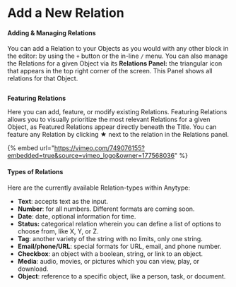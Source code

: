 # Add a New Relation

#### Adding & Managing Relations <a href="#adding-and-managing-relations" id="adding-and-managing-relations"></a>

You can add a Relation to your Objects as you would with any other block in the editor: by using the `+` button or the in-line `/` menu. You can also manage the Relations for a given Object via its **Relations Panel:** the triangular icon that appears in the top right corner of the screen. This Panel shows all relations for that Object.

<figure><img src="../../.gitbook/assets/image (71).png" alt=""><figcaption></figcaption></figure>

**Featuring Relations**

Here you can add, feature, or modify existing Relations. Featuring Relations allows you to visually prioritize the most relevant Relations for a given Object, as Featured Relations appear directly beneath the Title. You can feature any Relation by clicking ★ next to the relation in the Relations panel.

{% embed url="https://vimeo.com/749076155?embedded=true&source=vimeo_logo&owner=177568036" %}

#### Types of Relations <a href="#types-of-relations" id="types-of-relations"></a>

Here are the currently available Relation-types within Anytype:

* **Text**: accepts text as the input.
* **Number**: for all numbers. Different formats are coming soon.
* **Date**: date, optional information for time.
* **Status:** categorical relation wherein you can define a list of options to choose from, like X, Y, or Z.
* **Tag**: another variety of the string with no limits, only one string.
* **Email/phone/URL**: special formats for URL, email, and phone number.
* **Checkbox**: an object with a boolean, string, or link to an object.
* **Media**: audio, movies, or pictures which you can view, play, or download.
* **Object**: reference to a specific object, like a person, task, or document.
